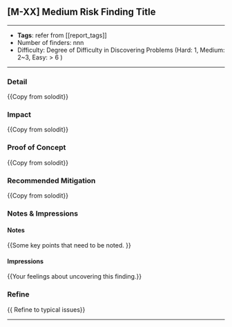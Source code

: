 
## [M-XX] Medium Risk Finding Title

----
- **Tags**: refer from [[report_tags]]
- Number of finders: nnn
- Difficulty: Degree of Difficulty in Discovering Problems (Hard: 1, Medium: 2~3, Easy: > 6 )
---
### Detail

{{Copy from solodit}}
### Impact

{{Copy from solodit}}
### Proof of Concept

{{Copy from solodit}}
### Recommended Mitigation

{{Copy from solodit}}
### Notes & Impressions

#### Notes 
{{Some key points that need to be noted. }}

#### Impressions
{{Your feelings about uncovering this finding.}}

### Refine

{{ Refine to typical issues}}

---